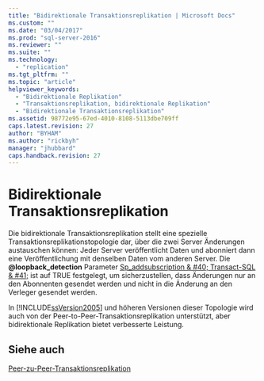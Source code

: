 ```yaml
---
title: "Bidirektionale Transaktionsreplikation | Microsoft Docs"
ms.custom: ""
ms.date: "03/04/2017"
ms.prod: "sql-server-2016"
ms.reviewer: ""
ms.suite: ""
ms.technology: 
  - "replication"
ms.tgt_pltfrm: ""
ms.topic: "article"
helpviewer_keywords: 
  - "Bidirektionale Replikation"
  - "Transaktionsreplikation, bidirektionale Replikation"
  - "Bidirektionale Transaktionsreplikation"
ms.assetid: 98772e95-67ed-4010-8108-5113dbe709ff
caps.latest.revision: 27
author: "BYHAM"
ms.author: "rickbyh"
manager: "jhubbard"
caps.handback.revision: 27
---
```

# Bidirektionale Transaktionsreplikation
  Die bidirektionale Transaktionsreplikation stellt eine spezielle Transaktionsreplikationstopologie dar, über die zwei Server Änderungen austauschen können: Jeder Server veröffentlicht Daten und abonniert dann eine Veröffentlichung mit denselben Daten vom anderen Server. Die **@loopback_detection** Parameter [Sp_addsubscription & #40; Transact-SQL & #41;](../../../relational-databases/system-stored-procedures/sp-addsubscription-transact-sql.md) ist auf TRUE festgelegt, um sicherzustellen, dass Änderungen nur an den Abonnenten gesendet werden und nicht in die Änderung an den Verleger gesendet werden.  
  
 In [!INCLUDE[ssVersion2005](../../../includes/ssversion2005-md.md)] und höheren Versionen dieser Topologie wird auch von der Peer-to-Peer-Transaktionsreplikation unterstützt, aber bidirektionale Replikation bietet verbesserte Leistung.  
  
## Siehe auch  
 [Peer-zu-Peer-Transaktionsreplikation](../../../relational-databases/replication/transactional/peer-to-peer-transactional-replication.md)  
  
  